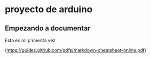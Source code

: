 # proyecto de arduino
## Empezando a documentar

Esta es mi primerita vez

(https://guides.github.com/pdfs/markdown-cheatsheet-online.pdf)

